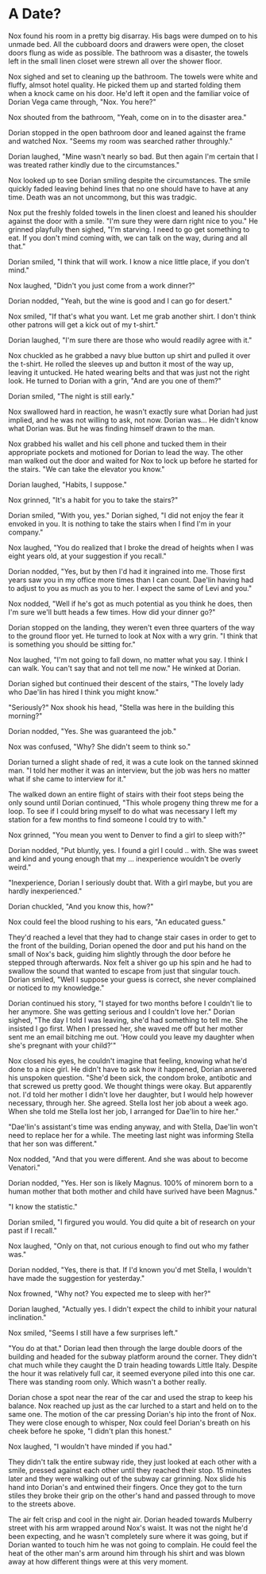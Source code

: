 # A Date?

Nox found his room in a pretty big disarray.  His bags were dumped on to his unmade bed.  All the cubboard doors and drawers were open, the closet doors flung as wide as possible.  The bathroom was a disaster, the towels left in the small linen closet were strewn all over the shower floor.

Nox sighed and set to cleaning up the bathroom.  The towels were white and fluffy, almsot hotel quality.  He picked them up and started folding them when a knock came on his door.  He'd left it open and the familiar voice of Dorian Vega came through, "Nox. You here?"

Nox shouted from the bathroom, "Yeah, come on in to the disaster area."

Dorian stopped in the open bathroom door and leaned against the frame and watched Nox.  "Seems my room was searched rather throughly."

Dorian laughed, "Mine wasn't nearly so bad.  But then again I'm certain that I was treated rather kindly due to the circumstances."

Nox looked up to see Dorian smiling despite the circumstances.  The smile quickly faded leaving behind lines that no one should have to have at any time.  Death was an not uncommong, but this was tradgic.

Nox put the freshly folded towels in the linen cloest and leaned his shoulder against the door with a smile.  "I'm sure they were darn right nice to you."  He grinned playfully then sighed, "I'm starving.  I need to go get something to eat.  If you don't mind coming with, we can talk on the way, during and all that."

Dorian smiled, "I think that will work.  I know a nice little place, if you don't mind."

Nox laughed, "Didn't you just come from a work dinner?"

Dorian nodded, "Yeah, but the wine is good and I can go for desert."

Nox smiled, "If that's what you want.  Let me grab another shirt.  I don't think other patrons will get a kick out of my t-shirt."

Dorian laughed, "I'm sure there are those who would readily agree with it."

Nox chuckled as he grabbed a navy blue button up shirt and pulled it over the t-shirt.  He rolled the sleeves up and button it most of the way up, leaving it untucked.  He hated wearing belts and that was just not the right look.   He turned to Dorian with a grin, "And are you one of them?"

Dorian smiled, "The night is still early."

Nox swallowed hard in reaction, he wasn't exactly sure what Dorian had just implied, and he was not willing to ask, not now.  Dorian was... He didn't know what Dorian was.  But he was finding himself drawn to the man.

Nox grabbed his wallet and his cell phone and tucked them in their appropriate pockets and motioned for Dorian to lead the way.  The other man walked out the door and waited for Nox to lock up before he started for the stairs.  "We can take the elevator you know."

Dorian laughed, "Habits, I suppose."

Nox grinned, "It's a habit for you to take the stairs?"

Dorian smiled, "With you, yes."  Dorian sighed, "I did not enjoy the fear it envoked in you.  It is nothing to take the stairs when I find I'm in your company."

Nox laughed, "You do realized that I broke the dread of heights when I was eight years old, at your suggestion if you recall."

Dorian nodded, "Yes, but by then I'd had it ingrained into me.  Those first years saw you in my office more times than I can count.  Dae'lin having had to adjust to you as much as you to her.  I expect the same of Levi and you."

Nox nodded, "Well if he's got as much potential as you think he does, then I'm sure we'll butt heads a few times.  How did your dinner go?"

Dorian stopped on the landing, they weren't even three quarters of the way to the ground floor yet.  He turned to look at Nox with a wry grin.  "I think that is something you should be sitting for."

Nox laughed, "I'm not going to fall down, no matter what you say.  I think I can walk.  You can't say that and not tell me now."  He winked at Dorian.

Dorian sighed but continued their descent of the stairs, "The lovely lady who Dae'lin has hired I think you might know."

"Seriously?"  Nox shook his head, "Stella was here in the building this morning?"

Dorian nodded, "Yes.  She was guaranteed the job."

Nox was confused, "Why?  She didn't seem to think so."

Dorian turned a slight shade of red, it was a cute look on the tanned skinned man.  "I told her mother it was an interview, but the job was hers no matter what if she came to interview for it."

The walked down an entire flight of stairs with their foot steps being the only sound until Dorian continued, "This whole progeny thing threw me for a loop.  To see if I could bring myself to do what was necessary I left my station for a few months to find someone I could try to with."

Nox grinned, "You mean you went to Denver to find a girl to sleep with?"

Dorian nodded, "Put bluntly, yes.  I found a girl I could .. with.  She was sweet and kind and young enough that my ... inexperience wouldn't be overly weird."

"Inexperience, Dorian I seriously doubt that.  With a girl maybe, but you are hardly inexperienced." 

Dorian chuckled, "And you know this, how?"

Nox could feel the blood rushing to his ears, "An educated guess."

They'd reached a level that they had to change stair cases in order to get to the front of the building, Dorian opened the door and put his hand on the small of Nox's back, guiding him slightly through the door before he stepped through afterwards.  Nox felt a shiver go up his spin and he had to swallow the sound that wanted to escape from just that singular touch.  Dorian smiled, "Well I suppose your guess is correct, she never complained or noticed to my knowledge."

Dorian continued his story, "I stayed for two months before I couldn't lie to her anymore.  She was getting serious and I couldn't love her."  Dorian sighed, "The day I told I was leaving, she'd had something to tell me.  She insisted I go first.  When I pressed her, she waved me off but her mother sent me an email bitching me out.  'How could you leave my daughter when she's pregnant with your child?'"

Nox closed his eyes, he couldn't imagine that feeling, knowing what he'd done to a nice girl.  He didn't have to ask how it happened, Dorian answered his unspoken question.  "She'd been sick, the condom broke, antibotic and that screwed us pretty good.  We thought things were okay.  But apparently not.    I'd told her mother I didn't love her daughter, but I would help however necessary, through her.  She agreed.  Stella lost her job about a week ago. When she told me Stella lost her job, I arranged for Dae'lin to hire her."

"Dae'lin's assistant's time was ending anyway, and with Stella, Dae'lin won't need to replace her for a while.  The meeting last night was informing Stella that her son was different."

Nox nodded, "And that you were different.  And she was about to become Venatori."

Dorian nodded, "Yes.  Her son is likely Magnus.  100% of minorem born to a human mother that both mother and child have surived have been Magnus."

"I know the statistic."

Dorian smiled, "I firgured you would.  You did quite a bit of research on your past if I recall."

Nox laughed, "Only on that, not curious enough to find out who my father was."

Dorian nodded, "Yes, there is that.  If I'd known you'd met Stella, I wouldn't have made the suggestion for yesterday."

Nox frowned, "Why not?  You expected me to sleep with her?"

Dorian laughed, "Actually yes.  I didn't expect the child to inhibit your natural inclination."

Nox smiled, "Seems I still have a few surprises left."

"You do at that."  Dorian lead then through the large double doors of the building and headed for the subway platform around the corner.  They didn't chat much while they caught the D train heading towards Little Italy.  Despite the hour it was relatively full car, it seemed everyone piled into this one car.  There was standing room only.  Which wasn't a bother really.

Dorian chose a spot near the rear of the car and used the strap to keep his balance.  Nox reached up just as the car lurched to a start and held on to the same one.  The motion of the car pressing Dorian's hip into the front of Nox.  They were close enough to whisper, Nox could feel Dorian's breath on his cheek before he spoke, "I didn't plan this honest."

Nox laughed, "I wouldn't have minded if you had."

They didn't talk the entire subway ride, they just looked at each other with a smile, pressed against each other until they reached their stop.  15 minutes later and they were walking out of the subway car grinning.  Nox slide his hand into Dorian's and entwined their fingers.  Once they got to the turn stiles they broke their grip on the other's hand and passed through to move to the streets above.

The air felt crisp and cool in the night air.  Dorian headed towards Mulberry street with his arm wrapped around Nox's waist.  It was not the night he'd been expecting, and he wasn't completely sure where it was going, but if Dorian wanted to touch him he was not going to complain.  He could feel the heat of the other man's arm around him through his shirt and was blown away at how different things were at this very moment.





